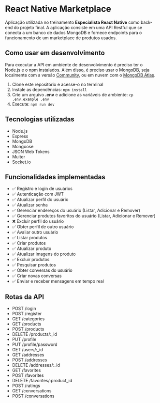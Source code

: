 # React Native Marketplace

Aplicação utilizada no treinamento **Especialista React Native** como back-end do projeto final. A aplicação consiste em uma API Restful que se conecta a um banco de dados MongoDB e fornece endpoints para o funcionamento de um marketplace de produtos usados.

## Como usar em desenvolvimento

Para executar a API em ambiente de desenvolvimento é preciso ter o Node.js e o npm instalados. Além disso, é preciso usar o MongoDB, seja localmente com a versão [Community](https://www.mongodb.com/try/download/community), ou em nuvem com o [MongoDB Atlas](https://www.mongodb.com/atlas).

1. Clone este repositório e acesse-o no terminal
2. Instale as dependências: `npm install`
3. Crie um arquivo **.env** e adicione as variáveis de ambiente: `cp .env.example .env`
4. Execute: `npm run dev`

## Tecnologias utilizadas

- Node.js
- Express
- MongoDB
- Mongoose
- JSON Web Tokens
- Multer
- Socket.io

## Funcionalidades implementadas

- ✅ Registro e login de usuários
- ✅ Autenticação com JWT
- ✅ Atualizar perfil do usuário
- ✅ Atualizar senha
- ✅ Gerenciar endereços do usuário (Listar, Adicionar e Remover)
- ✅ Gerenciar produtos favoritos do usuário (Listar, Adicionar e Remover)
- ❌ Excluir perfil do usuário
- ✅ Obter perfil de outro usuário
- ✅ Avaliar outro usuário
- ✅ Listar produtos
- ✅ Criar produtos
- ✅ Atualizar produto
- ✅ Atualizar imagens do produto
- ✅ Excluir produtos
- ✅ Pesquisar produtos
- ✅ Obter conversas do usuário
- ✅ Criar novas conversas
- ✅ Enviar e receber mensagens em tempo real

## Rotas da API

- POST   /login
- POST   /register
- GET    /categories
- GET    /products
- POST   /products
- DELETE /products/:_id
- PUT    /profile
- PUT    /profile/password
- GET    /users/:_id
- GET    /addresses
- POST   /addresses
- DELETE /addresses/:_id
- GET    /favorites
- POST   /favorites
- DELETE /favorites/:product_id
- POST   /ratings
- GET    /conversations
- POST   /conversations
